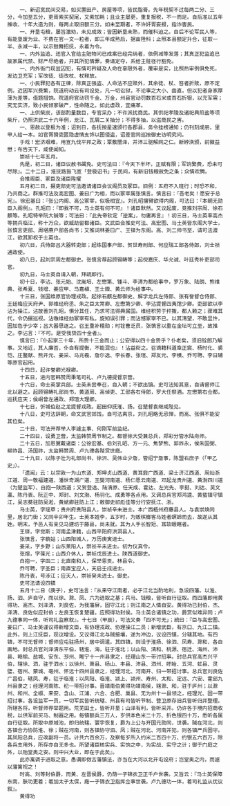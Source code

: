 <!-- { "loadSidebar": true } -->
        一、新诏宽民间交易，如买置田产、房屋等项，皆民脂膏。先年税契不过每两二分、三分，今加至五分，吏胥索买契尾，又索加耗；且业主屡更，重复报税，不一而足。自后准以五年推收、十年大造为则，每两止取旧额三分。如未至期者，不许奸胥妄报，指诈害民。
        一、开垦屯粮，屡旨激劝，未见成效；皆因新垦未熟，而催科迫之。自后不论军民人等，有能垦废为业、不费在官一文一粒者，即三年成熟后，据亩陞科；止照本县额定升合，征取一半、永减一半，以示鼓舞招抚，永着为令。
        一、内外监追、还官入官给主赃物问已成案已经完纳者，依例减等发落；其真正犯监追已故家属代禁、财产尽绝者，开其所犯情罪，奏请定夺，系给主赃径行豁免。
        一、内外衙门现监囚犯，有情可矜疑及人命在辜限外者，覆审是实，比照热审例俱免死，发边卫充军；军改徒、徒改杖、杖释放。
        一、小民罪犯各有正律，除真正强盗、人命法不应赎外，其余徒、杖、笞者折赎，原不定例。近因军兴费繁，院道府动云有司设处，凡一切讼狱，不论事之大小、曲直，但以犯者身家厚薄为差等，借题措饷。院道府官动罚千金、万金，州县官动罚数百石米或百石折银，以充军需；究无实济，致小民倾家破产，性命随之。如此虐政，宜痛革。
        一、上供柴炭，该部酌量数目，专官采办；不许派扰商民。其供祀孝陵及诸祀典煎盐等项柴斤，仍照洪武二十六年例，龙江、瓦屑二关抽分；不得多抽，以滋商民之害。
        一、恩赦以登极为准；诏到日，各抚按星速颁行各郡县，务令挂榜通知；仍刊刻成册，里甲人给一本。如官胥猾吏匿隐虚情支饰以图侵盗，诏差官同巡按御史访明究问。
        于戏！宏济艰难，用宣九伐平邦之政；覃敷闓泽，并沛三驱解网之仁。新綍涣颁，前徽益懋；布告天下，咸使闻知。
        崇祯十七年五月。
        先是，初二日，诸臣议赦书蠲免。史可法曰：『今天下半坏，正赋有限；军饷繁费，恐未可尽除』。二十二日，淮抚路振飞宣「登极诏书」于民间，有新旧钱粮赦免之条；众情欢腾。
        会推阁臣、冢臣及诸臣陞擢
        五月初二日，摄吏部史可法邀请诸臣会议阁员及冢臣。旧例：五府不入班行；时恐不和，乃共商之。群推可法及高宏图、姜曰广为相，而以冢宰属张慎言。慎言曰：『吾老矣！愿安于总宪』。徐宏基曰：『张公内阁、高公冢宰，似极相宜』。刘孔昭攘臂欲得内阁，可法曰：『本朝无勋臣入阁例』。孔昭曰：『即我不可，马士英有何不可』！诸臣默然。又议起废，竞推刘宗周、徐石麒等。孔昭特举阮大铖等；可法曰：『此先帝钦定「逆案」，勿庸再言』！初三日，马士英率高杰等拥兵临江，称十万众，欲威劫留都诸臣。文武臣会推史可法、高宏图、马土英皆东阁大学士，张慎言吏部、周堪赓户部各尚书；又推词林姜曰广、王铎为东阁。高、刘二帅书至，请可法渡江，欲其卸权于士英也。
        初六日，兵侍郎吕大器转吏部；起练国事户部、贺世寿刑部、何应瑞工部各侍郎，刘士祯通政使。
        初八日，起刘宗周左都御史。张慎言荐起顾锡畴等；起倪嘉庆、华允诚、叶廷秀补吏部司官。
        初九日，马士英自请入朝，拜疏即行。
        初十日，李沾、张元始、沈胤培、左懋第、锺斗、李清为都给事中，罗万象、陆朗、熊维典、张希夏、钱增、姜应甲、马嘉植、王士鑅、黄云师为给事中。
        十三日，张国维原官协理戎政。起徐石麒左都御史、解学龙兵左侍郎、张有誉督仓侍郎、王廷梅应天府尹、郭维经府丞、朱之臣太常卿、左懋第少卿、李沾提督四夷馆少卿。吏部欲以李沾为操江，沾故善刘孔昭，惧分其任，乃求可法得典属国。维经积劳于扞掫，都人赖之；骤难其代，令仍摄巡视。沾嗾维经劾冢宰有私，旋知误引罪；而沾憾冢宰不已。以其清望，不敢显忤，因加色于少宰；吕大器思逐之。召王重补稽勋；时铨曹乏员，张慎言以重在金坛可立至，故推之。李沾言：『不可。是受我贽四十金者』。
        慎言曰：『仆起家三十年，所贽十三金而止；公安得以四十金贽乎？仆老矣，须旧铨郎乃解事。又地近，其人廉否，仆自有提衡，不能混也』！沾益衔之。召谪籍科道章正宸、杨时化、裘恺、庄鳌献、熊开元、姜采、马兆羲、詹尔选、李长春、张瑄、郑友元、李模、乔可聘、李日辅等原官起用。
        十四日，起许誉卿光禄卿。
        十五日，进内官韩赞周秉笔司礼、卢九德提督京营。
        十六日，命士英掌兵部。士英未尝奉召，自入朝；不欲出镇。史可法知其意，自请督师江北以避之。起顾锡畴礼部尚书，黄道周、高倬吏、工部各右侍郎，罗大任祭酒。左懋第右佥都，巡抚应天；侯峒曾左通政、郑瑄大理卿。
        十七日，忻城伯赵之龙提督戎政。起田仰抚淮、扬。召楚督袁继咸陛见。
        十八日，史可法辞朝，命文武官郊饯。自可法离京，刘孔昭略无忌惮，而高、张俱不能安其位矣。
        二十日，可法开荐举人李遽主事、何刚军前监纪。
        二十四日，设勇卫营，太监韩赞周节制之。都督徐大受兼总兵，郑彩分管水陆舟师。
        二十五日，加恩翼戴诸臣：公徐宏基、伯刘孔昭、方一元、焦梦熊、郭祚永，侯朱国弼、柳祚昌、汤国祚，太监韩赞周、卢九德各陛赏世廕。
        二十九日，以陈子壮为礼部尚书，徐汧、吴伟业少詹，管绍宁詹事，陈盟右庶子（「甲乙史」）。
        「遗闻」云：以宗敦一为山东道、郑坤贞山西道、黄耳鼎广西道、梁士济江西道、周灿浙江道、周一敬福建道、潘世奇湖广道、王燮河南道、杨仁愿云南道、邓起龙贵州道、黄澍四川道（为楚监军）、白抱一陕西道；又贺登选、陆清原、任天成、霍达、左光先、李挺、刘达、吴文瀛、陈丹衷、阮正中、郑封、刘文渤、杨羽化、成勇等各点用。又调总兵官郑鸿逵、黄蜚镇守镇江，吴志葵驻防吴淞，黄斌卿驻防上江；敕御史祁彪佳等分行安抚江、浙。
        马士英，字瑶草；贵州府贵阳县人，崇祯辛未进士。本广西梧州府藤县人。与袁崇焕同里，居北门街；又同辛卯年生。士英本姓李，五岁时，为贩槟榔客马姓者螟蛉而去，故遂从其姓。明末，予邑人有亲见马建坊于藤县，尚未就。其为人手长智短、耳软眼瞎者。
        王铎，字觉斯；河南孟津籍，山西平阳府洪洞县人。
        张慎言，字藐姑；山西阳城人，万历庚寅进士。
        姜采，字乡野；山东莱阳人，崇祯辛未进士。初为仪真令。
        张煊，字葆光；山西介休人，崇祯戊辰进士。陕西道御史。
        白抱一，字函二；北直南和人，保举恩贡。林县令。
        乔可聘，字圣臣；南直宝应人，天启壬戌进士。
        陈丹衷，号涉江；应天人，崇祯癸未进士。御史。
        史可法请设四镇
        五月十二日（庚子），史可法言：『从来守江南者，必于江北当酌地利，急设四藩。以淮、扬、泗、庐自守，而以徐、滁、凤、六为进取之基；兵马、钱粮，皆听自行征取。而四藩即用黄得功、高杰、刘泽清、刘良佐，为我藩屏，固守江北；则江南之人情自安。黄得功已封伯，杰、泽清、良佐似应封伯；左良玉恢复楚疆，应照得功封侯。马士英合诸镇之功，爵赏似难异同；卢九德事同一体，听司礼监察叙』。十七日（甲辰），可法又奏「四不可无」；疏曰：『臣与高宏图、姜曰广、马士英谨议得新增文臣，有协理戎政、协理操江二员；新增武臣，有京口、九江二镇。此外，则上江抚臣，现议增设。又议得江北与贼接壤，遂为冲边，议设四镇，分辖其地。有四镇，不可无督师；督师应屯驻扬州，居中调遣。其四镇，则设于淮扬、徐泗、凤寿、滁和，各自画地。封总兵官刘泽清东平伯，辖淮、海，驻于淮北；以山阳、清和、桃源、宿迁、海州、沛县、赣榆、盐城、安东、邳州、睢宁十一州县隶之，经理山东一带讨招事。封总兵官高杰兴平伯，辖徐、泗，驻于泗水；以徐州、萧县、砀山、丰县、沛县、泗州、盱眙、五河、虹县、灵璧、宿州、蒙城、亳州、怀远十四州县隶之，经理河北、河南开、归一带招讨事。总兵官刘良佐广昌伯，辖凤、寿，驻于临淮；以凤阳、临淮、颍上、颍州、寿州、太和、定远、六安、霍邱九州县隶之；经理河南陈、杞一带招讨事。晋靖南伯黄得功靖南侯，辖滁、和，驻于庐州；以滁州、和州、全椒、来安、含山、江浦、六合、合肥、巢县、无为州十一县领之，经理光、固一带招讨事。各设监军一员，一切军民皆听统辖、州县有司皆听节制、营卫原存旧兵皆听归并整理。所辖各将，听督师荐举题用。荒芜田土，皆听开垦；山泽有利，皆听采开。仍许各于境内招商收税，以供军前买马、制器之用。每镇额兵三万人，岁供本色米二十万、折色银四十万，悉听各属自行征取。所取中原城池，即归统辖。寰宇恢复，爵为上公与开国元勋同，世袭。贼在河北，则各镇合力协防淮、徐；贼在河南，则各镇协守泗、凤；贼在河北、河南并犯，则各镇严兵固守。其凤阳总兵，应改副将一员。计共六百余万，及察每岁所入约米二百四十万、约银五六百万，除各兵支用外，所存亦自无多也。所望诸臣核实兵、实饷之中，为实战、实守之计；御于门庭之外，以贻堂奥之安。则中兴大业，即在于此矣』。
        此亦寓调于进取之意。愚谓即傚古藩镇法，亦当在大河以北开屯设府；岂堂奥之内，而遽以藩篱视之！
        时高、刘等封伯爵，而黄、左晋侯爵，仍荫一子锦衣卫正千户世袭。又旨云：『马士英保障东南，肤功更着；着加太子太保，廕一子锦衣卫指挥佥事世袭。卢九德功一体，着司礼监从优议叙』。
        黄得功
